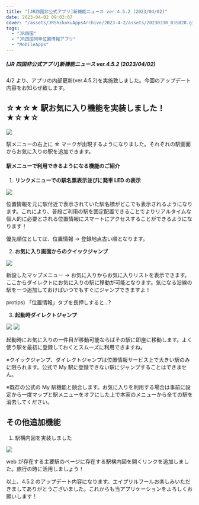 ```yaml
---
title: "[JR四国非公式アプリ]新機能ニュース ver.4.5.2 (2023/04/02)"
date: 2023-04-02 09:03:07
cover: "/assets/JRShikokuAppsArchive/2023-4-2/assets/20230330_035820.gif"
tags:
  - "JR四国"
  - "JR四国列車位置情報アプリ"
  - "MobileApps"
---
```


##### [JR 四国非公式アプリ]新機能ニュース ver.4.5.2 (2023/04/02)

4/2 より、アプリの内部更新(ver.4.5.2)を実施致しました。今回のアップデート内容をお知らせ致します。

## **☆★☆★ 駅お気に入り機能を実装しました！★☆★☆**

![](/assets/JRShikokuAppsArchive/2023-4-2/assets/20230330_035820.gif)

駅メニューの右上に ☆ マークが出現するようになりました。それぞれの駅画面からお気に入りの駅を追加できます。

#### 駅メニューで利用できるようになる機能のご紹介

1. **リンクメニューでの駅名票表示並びに発車 LED の表示**

![](/assets/JRShikokuAppsArchive/2023-4-2/assets/Screenshot_2023-03-30-03-59-18-920_host.exp.exponent.jpg)

位置情報を元に駅付近で表示されていた駅名標がどこでも表示されるようになります。これにより、普段ご利用の駅を固定配置できることでよりリアルタイムな個人的に必要とされる位置情報にスマートにアクセスすることができるようになります！

優先順位としては、位置情報 → 登録地点古い順となります。

2. **お気に入り画面からのクイックジャンプ**

![](/assets/JRShikokuAppsArchive/2023-4-2/assets/20230330_040059.gif)

新設したマップメニュー → お気に入りからお気に入りリストを表示できます。ここからダイレクトにお気に入りの駅に移動が可能となります。気になる沿線の駅を一つ追加しておけばいつでもすぐにジャンプできますよ！

protips) 「位置情報」タブを長押しすると...?

3. **起動時ダイレクトジャンプ**

![](/assets/JRShikokuAppsArchive/2023-4-2/assets/20230330_040608.gif)
![](/assets/JRShikokuAppsArchive/2023-4-2/assets/20230330_040725.gif)

起動時にお気に入りの一件目が移動可能ならばその駅に即座に移動します。よく使う駅を最初に登録しておくとスムーズに利用できますね。

※クイックジャンプ、ダイレクトジャンプは位置情報サービス上で大きい駅のみに限られます。公式で My 駅に登録できない駅にジャンプすることはできません。

※既存の公式の My 駅機能と競合します。お気に入りを利用する場合は事前に設定から一度マップと駅メニューをオフにした上で本家のメニューから全ての駅を消去してください。

## **その他追加機能**

1. 駅構内図を実装しました

![](/assets/JRShikokuAppsArchive/2023-4-2/assets/IMG_20230330_045629.jpg)

web が存在する主要駅のページに存在する駅構内図を開くリンクを追加しました。旅行の時に活用しましょう！

以上、4.5.2 のアップデート内容になります。エイプリルフールお楽しみいただきましてありがとうございました。これからも当アプリケーションをよろしくお願いします！
